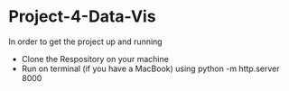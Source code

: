 # Project-4-Data-Vis

In order to get the project up and running 
- Clone the Respository on your machine
- Run on terminal (if you have a MacBook) using python -m http.server 8000
